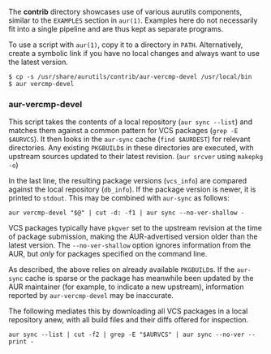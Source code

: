 The __contrib__ directory showcases use of various aurutils components, similar to the `EXAMPLES` section in `aur(1)`. Examples here do not necessarily fit into a single pipeline and are thus kept as separate programs.

To use a script with `aur(1)`, copy it to a directory in `PATH`. Alternatively, create a symbolic link if you have no local changes and always want to use the latest version.

```
$ cp -s /usr/share/aurutils/contrib/aur-vercmp-devel /usr/local/bin
$ aur vercmp-devel
```

### aur-vercmp-devel

This script takes the contents of a local repository (`aur sync --list`) and matches them against a common pattern for VCS packages (`grep -E $AURVCS`). It then looks in the `aur-sync` cache (`find $AURDEST`) for relevant directories. Any existing `PKGBUILD`s in these directories are executed, with upstream sources updated to their latest revision. (`aur srcver` using `makepkg -o`)

In the last line, the resulting package versions (`vcs_info`) are compared against the local repository (`db_info`). If the package version is newer, it is printed to `stdout`. This may be combined with `aur-sync` as follows:

```
aur vercmp-devel "$@" | cut -d: -f1 | aur sync --no-ver-shallow -
```

VCS packages typically have `pkgver` set to the upstream revision at the time of package submission, making the AUR-advertised version older than the latest version. The `--no-ver-shallow` option ignores information from the AUR, but _only_ for packages specified on the command line.

As described, the above relies on already available `PKGBUILD`s. If the `aur-sync` cache is sparse or the package has meanwhile been updated by the AUR maintainer (for example, to indicate a new upstream), information reported by `aur-vercmp-devel` may be inaccurate. 

The following mediates this by downloading all VCS packages in a local repository anew, with all build files and their diffs offered for inspection.

```
aur sync --list | cut -f2 | grep -E "$AURVCS" | aur sync --no-ver --print -
```
